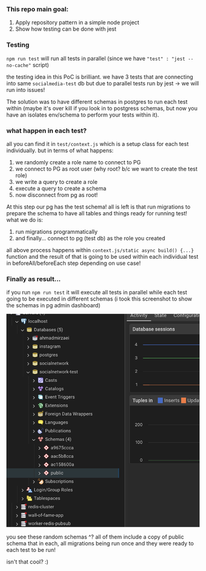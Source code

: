 ### This repo main goal:

1. Apply repository pattern in a simple node project
2. Show how testing can be done with jest

### Testing

`npm run test` will run all tests in parallel (since we have `"test" : "jest --no-cache"` script)

the testing idea in this PoC is brilliant. we have 3 tests that are connecting into same `socialmedia-test` db but due to parallel tests run by jest -> we will run into issues!

The solution was to have different schemas in postgres to run each test within (maybe it's over kill if you look in to postgress schemas, but now you have an isolates env/schema to perform your tests within it).

### what happen in each test?

all you can find it in `test/context.js` which is a setup class for each test individually. but in terms of what happens:

1. we randomly create a role name to connect to PG
2. we connect to PG as root user (why root? b/c we want to create the test role)
3. we write a query to create a role
4. execute a query to create a schema
5. now disconnect from pg as root!

At this step our pg has the test schema! all is left is that run migrations to prepare the schema to have all tables and things ready for running test! what we do is:

1. run migrations programmatically
2. and finally... connect to pg (test db) as the role you created

all above process happens within `context.js/static async build() {...}` function and the result of that is going to be used within each individual test in beforeAll/beforeEach step depending on use case!

### Finally as result...

if you run `npm run test` it will execute all tests in parallel while each test going to be executed in different schemas (i took this screenshot to show the schemas in pg admin dashboard)

![Schemas in PG ADMIN](./docs/schemas-in-pgAdmin.png)

you see these random schemas ^?
all of them include a copy of public schema that in each, all migrations being run once and they were ready to each test to be run!

isn't that cool? :)
